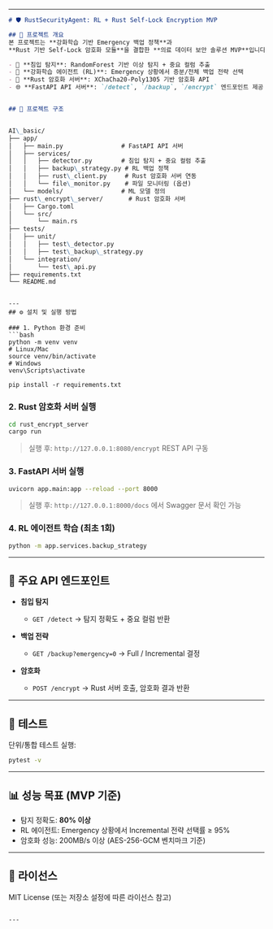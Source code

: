 
---



```markdown
# 🛡️ RustSecurityAgent: RL + Rust Self-Lock Encryption MVP

## 📌 프로젝트 개요
본 프로젝트는 **강화학습 기반 Emergency 백업 정책**과  
**Rust 기반 Self-Lock 암호화 모듈**을 결합한 **의료 데이터 보안 솔루션 MVP**입니다.  

- 🧠 **침입 탐지**: RandomForest 기반 이상 탐지 + 중요 컬럼 추출  
- 🤖 **강화학습 에이전트 (RL)**: Emergency 상황에서 증분/전체 백업 전략 선택  
- 🔐 **Rust 암호화 서버**: XChaCha20-Poly1305 기반 암호화 API  
- 🌐 **FastAPI API 서버**: `/detect`, `/backup`, `/encrypt` 엔드포인트 제공  


## 📂 프로젝트 구조


AI\_basic/
├── app/
│   ├── main.py                # FastAPI API 서버
│   ├── services/
│   │   ├── detector.py        # 침입 탐지 + 중요 컬럼 추출
│   │   ├── backup\_strategy.py # RL 백업 정책
│   │   ├── rust\_client.py     # Rust 암호화 서버 연동
│   │   └── file\_monitor.py    # 파일 모니터링 (옵션)
│   └── models/                # ML 모델 정의
├── rust\_encrypt\_server/       # Rust 암호화 서버
│   ├── Cargo.toml
│   └── src/
│       └── main.rs
├── tests/
│   ├── unit/
│   │   ├── test\_detector.py
│   │   ├── test\_backup\_strategy.py
│   └── integration/
│       └── test\_api.py
├── requirements.txt
└── README.md

```
```

---
## ⚙️ 설치 및 실행 방법

### 1. Python 환경 준비
```bash
python -m venv venv
# Linux/Mac
source venv/bin/activate
# Windows
venv\Scripts\activate

pip install -r requirements.txt
````

### 2. Rust 암호화 서버 실행

```bash
cd rust_encrypt_server
cargo run
```

> 실행 후: `http://127.0.0.1:8080/encrypt` REST API 구동

### 3. FastAPI 서버 실행

```bash
uvicorn app.main:app --reload --port 8000
```

> 실행 후: `http://127.0.0.1:8000/docs` 에서 Swagger 문서 확인 가능

### 4. RL 에이전트 학습 (최초 1회)

```bash
python -m app.services.backup_strategy
```

---

## 🔑 주요 API 엔드포인트

* **침입 탐지**

  * `GET /detect` → 탐지 정확도 + 중요 컬럼 반환
* **백업 전략**

  * `GET /backup?emergency=0` → Full / Incremental 결정
* **암호화**

  * `POST /encrypt` → Rust 서버 호출, 암호화 결과 반환

---

## 🧪 테스트

단위/통합 테스트 실행:

```bash
pytest -v
```

---

## 📊 성능 목표 (MVP 기준)

* 탐지 정확도: **80% 이상**
* RL 에이전트: Emergency 상황에서 Incremental 전략 선택률 ≥ 95%
* 암호화 성능: 200MB/s 이상 (AES-256-GCM 벤치마크 기준)

---

## 📜 라이선스

MIT License (또는 저장소 설정에 따른 라이선스 참고)

```

---
